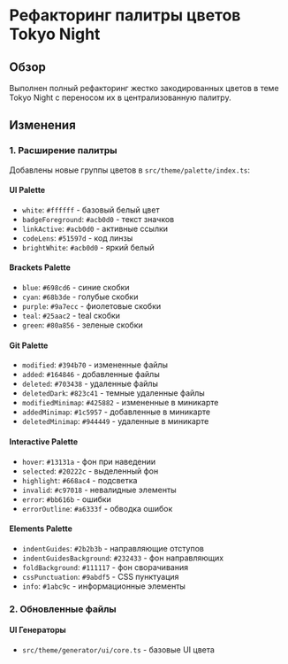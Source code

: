 # Рефакторинг палитры цветов Tokyo Night

## Обзор

Выполнен полный рефакторинг жестко закодированных цветов в теме Tokyo Night с переносом их в централизованную палитру.

## Изменения

### 1. Расширение палитры

Добавлены новые группы цветов в `src/theme/palette/index.ts`:

#### UI Palette

- `white`: `#ffffff` - базовый белый цвет
- `badgeForeground`: `#acb0d0` - текст значков
- `linkActive`: `#acb0d0` - активные ссылки
- `codeLens`: `#51597d` - код линзы
- `brightWhite`: `#acb0d0` - яркий белый

#### Brackets Palette

- `blue`: `#698cd6` - синие скобки
- `cyan`: `#68b3de` - голубые скобки
- `purple`: `#9a7ecc` - фиолетовые скобки
- `teal`: `#25aac2` - teal скобки
- `green`: `#80a856` - зеленые скобки

#### Git Palette

- `modified`: `#394b70` - измененные файлы
- `added`: `#164846` - добавленные файлы
- `deleted`: `#703438` - удаленные файлы
- `deletedDark`: `#823c41` - темные удаленные файлы
- `modifiedMinimap`: `#425882` - измененные в миникарте
- `addedMinimap`: `#1c5957` - добавленные в миникарте
- `deletedMinimap`: `#944449` - удаленные в миникарте

#### Interactive Palette

- `hover`: `#13131a` - фон при наведении
- `selected`: `#20222c` - выделенный фон
- `highlight`: `#668ac4` - подсветка
- `invalid`: `#c97018` - невалидные элементы
- `error`: `#bb616b` - ошибки
- `errorOutline`: `#a6333f` - обводка ошибок

#### Elements Palette

- `indentGuides`: `#2b2b3b` - направляющие отступов
- `indentGuidesBackground`: `#232433` - фон направляющих
- `foldBackground`: `#111117` - фон сворачивания
- `cssPunctuation`: `#9abdf5` - CSS пунктуация
- `info`: `#1abc9c` - информационные элементы

### 2. Обновленные файлы

#### UI Генераторы

- `src/theme/generator/ui/core.ts` - базовые UI цвета
